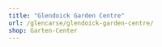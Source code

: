 ```yaml
---
title: "Glendoick Garden Centre"
url: /glencarse/glendoick-garden-centre/
shop: Garten-Center
---
```

